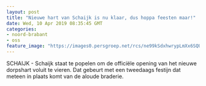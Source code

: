 ```yaml
---
layout: post
title: "Nieuwe hart van Schaijk is nu klaar, dus hoppa feesten maar!"
date: Wed, 10 Apr 2019 08:35:45 GMT
categories: 
- noord-brabant 
- oss 
feature_image: "https://images0.persgroep.net/rcs/ne99kSdxhwrypLmXx6SQU9AyWEk/diocontent/145225733/_fitwidth/400/?appId=21791a8992982cd8da851550a453bd7f&quality=0.7"
---
```


SCHAIJK - Schaijk staat te popelen om de officiële opening van het nieuwe dorpshart voluit te vieren. Dat gebeurt met een tweedaags festijn dat meteen in plaats komt van de aloude braderie.
